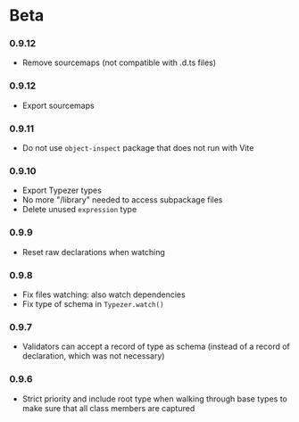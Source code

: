 # Beta

### 0.9.12
- Remove sourcemaps (not compatible with .d.ts files)

### 0.9.12
- Export sourcemaps

### 0.9.11
- Do not use `object-inspect` package that does not run with Vite

### 0.9.10
- Export Typezer types
- No more "/library" needed to access subpackage files
- Delete unused `expression` type

### 0.9.9
- Reset raw declarations when watching

### 0.9.8
- Fix files watching: also watch dependencies
- Fix type of schema in `Typezer.watch()` 

### 0.9.7
- Validators can accept a record of type as schema (instead of a record of declaration, which was not necessary)

### 0.9.6
- Strict priority and include root type when walking through base types to make sure that all class members are captured
